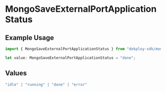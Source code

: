 # MongoSaveExternalPortApplicationStatus

## Example Usage

```typescript
import { MongoSaveExternalPortApplicationStatus } from "dokploy-sdk/models/operations";

let value: MongoSaveExternalPortApplicationStatus = "done";
```

## Values

```typescript
"idle" | "running" | "done" | "error"
```